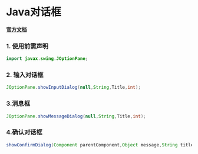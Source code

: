 # Java对话框

**[官方文档](https://docs.oracle.com/javase/7/docs/api/javax/swing/JOptionPane.html)**

### 1. 使用前需声明

```java
import javax.swing.JOptionPane;
```

### 2. 输入对话框

```java
JOptionPane.showInputDialog(null,String,Title,int);
```

### 3.消息框

```java
JOptionPane.showMessageDialog(null,String,Title,int);
```

### 4.确认对话框

```java
showConfirmDialog(Component parentComponent,Object message,String title,int optionType,int messageType, Icon icon)
```
